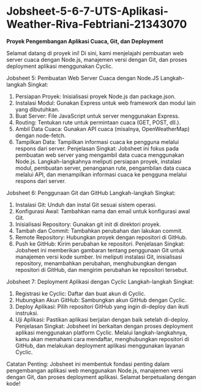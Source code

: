 # Jobsheet-5-6-7-UTS-Aplikasi-Weather-Riva-Febtriani-21343070


**Proyek Pengembangan Aplikasi Cuaca, Git, dan Deployment**

Selamat datang di proyek ini! Di sini, kami menjelajahi pembuatan web server cuaca dengan Node.js, manajemen versi dengan Git, dan proses deployment aplikasi menggunakan Cyclic.

Jobsheet 5: Pembuatan Web Server Cuaca dengan Node.JS
Langkah-langkah Singkat:
  1.	Persiapan Proyek: Inisialisasi proyek Node.js dan package.json.
  2.	Instalasi Modul: Gunakan Express untuk web framework dan modul lain yang dibutuhkan.
  3.	Buat Server: File JavaScript untuk server menggunakan Express.
  4.	Routing: Tentukan rute untuk permintaan cuaca (GET, POST, dll.).
  5.	Ambil Data Cuaca: Gunakan API cuaca (misalnya, OpenWeatherMap) dengan node-fetch.
  6.	Tampilkan Data: Tampilkan informasi cuaca ke pengguna melalui respons dari server.
Penjelasan Singkat:
Jobsheet ini fokus pada pembuatan web server yang mengambil data cuaca menggunakan Node.js. Langkah-langkahnya meliputi persiapan proyek, instalasi modul, pembuatan server, penanganan rute, pengambilan data cuaca melalui API, dan menampilkan informasi cuaca ke pengguna melalui respons dari server.

Jobsheet 6: Penggunaan Git dan GitHub
Langkah-langkah Singkat:
  1.	Instalasi Git: Unduh dan instal Git sesuai sistem operasi.
  2.	Konfigurasi Awal: Tambahkan nama dan email untuk konfigurasi awal Git.
  3.	Inisialisasi Repository: Gunakan git init di direktori proyek.
  4.	Tambah dan Commit: Tambahkan perubahan dan lakukan commit.
  5.	Remote Repository: Hubungkan proyek dengan repositori di GitHub.
  6.	Push ke GitHub: Kirim perubahan ke repositori.
Penjelasan Singkat:
Jobsheet ini memberikan gambaran tentang penggunaan Git untuk manajemen versi kode sumber. Ini meliputi instalasi Git, inisialisasi repository, menambahkan perubahan, menghubungkan dengan repositori di GitHub, dan mengirim perubahan ke repositori tersebut.

Jobsheet 7: Deployment Aplikasi dengan Cyclic
Langkah-langkah Singkat:
1.	Registrasi ke Cyclic: Daftar dan buat akun di Cyclic.
2.	Hubungkan Akun GitHub: Sambungkan akun GitHub dengan Cyclic.
3.	Deploy Aplikasi: Pilih repositori GitHub yang ingin di-deploy dan ikuti instruksi.
4.	Uji Aplikasi: Pastikan aplikasi berjalan dengan baik setelah di-deploy.
Penjelasan Singkat:
Jobsheet ini berkaitan dengan proses deployment aplikasi menggunakan platform Cyclic. Melalui langkah-langkahnya, kamu akan memahami cara mendaftar, menghubungkan repositori di GitHub, dan melakukan deployment aplikasi menggunakan layanan Cyclic.

Catatan Penting: Jobsheet ini membentuk fondasi penting dalam pengembangan aplikasi web menggunakan Node.js, manajemen versi dengan Git, dan proses deployment aplikasi. Selamat berpetualang dengan kode!
